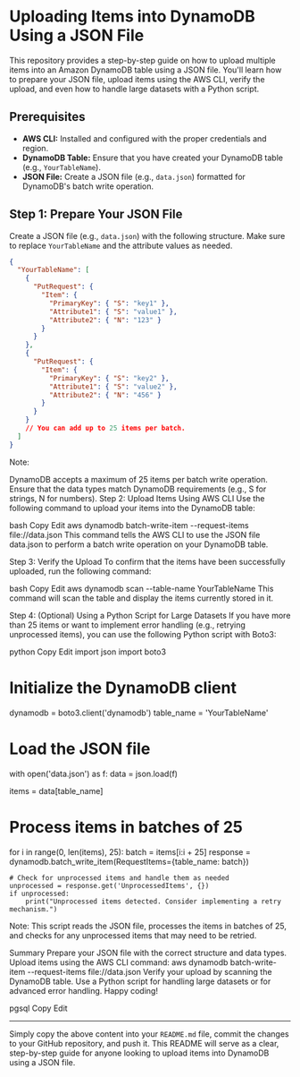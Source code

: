 # Uploading Items into DynamoDB Using a JSON File

This repository provides a step-by-step guide on how to upload multiple items into an Amazon DynamoDB table using a JSON file. You'll learn how to prepare your JSON file, upload items using the AWS CLI, verify the upload, and even how to handle large datasets with a Python script.

## Prerequisites

- **AWS CLI:** Installed and configured with the proper credentials and region.
- **DynamoDB Table:** Ensure that you have created your DynamoDB table (e.g., `YourTableName`).
- **JSON File:** Create a JSON file (e.g., `data.json`) formatted for DynamoDB's batch write operation.

## Step 1: Prepare Your JSON File

Create a JSON file (e.g., `data.json`) with the following structure. Make sure to replace `YourTableName` and the attribute values as needed.

```json
{
  "YourTableName": [
    {
      "PutRequest": {
        "Item": {
          "PrimaryKey": { "S": "key1" },
          "Attribute1": { "S": "value1" },
          "Attribute2": { "N": "123" }
        }
      }
    },
    {
      "PutRequest": {
        "Item": {
          "PrimaryKey": { "S": "key2" },
          "Attribute1": { "S": "value2" },
          "Attribute2": { "N": "456" }
        }
      }
    }
    // You can add up to 25 items per batch.
  ]
}
```
Note:

DynamoDB accepts a maximum of 25 items per batch write operation.
Ensure that the data types match DynamoDB requirements (e.g., S for strings, N for numbers).
Step 2: Upload Items Using AWS CLI
Use the following command to upload your items into the DynamoDB table:

bash
Copy
Edit
aws dynamodb batch-write-item --request-items file://data.json
This command tells the AWS CLI to use the JSON file data.json to perform a batch write operation on your DynamoDB table.

Step 3: Verify the Upload
To confirm that the items have been successfully uploaded, run the following command:

bash
Copy
Edit
aws dynamodb scan --table-name YourTableName
This command will scan the table and display the items currently stored in it.

Step 4: (Optional) Using a Python Script for Large Datasets
If you have more than 25 items or want to implement error handling (e.g., retrying unprocessed items), you can use the following Python script with Boto3:

python
Copy
Edit
import json
import boto3

# Initialize the DynamoDB client
dynamodb = boto3.client('dynamodb')
table_name = 'YourTableName'

# Load the JSON file
with open('data.json') as f:
    data = json.load(f)

items = data[table_name]

# Process items in batches of 25
for i in range(0, len(items), 25):
    batch = items[i:i + 25]
    response = dynamodb.batch_write_item(RequestItems={table_name: batch})
    
    # Check for unprocessed items and handle them as needed
    unprocessed = response.get('UnprocessedItems', {})
    if unprocessed:
        print("Unprocessed items detected. Consider implementing a retry mechanism.")
Note: This script reads the JSON file, processes the items in batches of 25, and checks for any unprocessed items that may need to be retried.

Summary
Prepare your JSON file with the correct structure and data types.
Upload items using the AWS CLI command: aws dynamodb batch-write-item --request-items file://data.json
Verify your upload by scanning the DynamoDB table.
Use a Python script for handling large datasets or for advanced error handling.
Happy coding!

pgsql
Copy
Edit

---

Simply copy the above content into your `README.md` file, commit the changes to your GitHub repository, and push it. This README will serve as a clear, step-by-step guide for anyone looking to upload items into DynamoDB using a JSON file.






